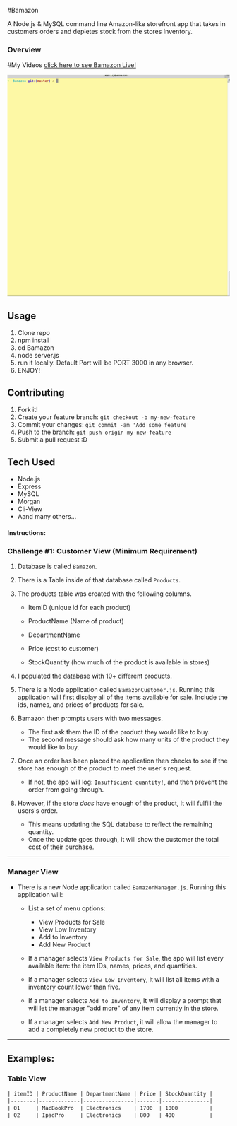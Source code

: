 #Bamazon

A Node.js & MySQL command line Amazon-like storefront app that takes in customers orders and depletes stock from the stores Inventory. 

### Overview

#My Videos
[click here to see Bamazon Live!](https://youtu.be/UnZctQ2lnEU) 

![Bamazon](assets/images/BamazonNode.gif)

## Usage

1. Clone repo
2. npm install
3. cd Bamazon
4. node server.js
5. run it locally. Default Port will be PORT 3000 in any browser.
6. ENJOY! 

## Contributing

1. Fork it!
2. Create your feature branch: `git checkout -b my-new-feature`
3. Commit your changes: `git commit -am 'Add some feature'`
4. Push to the branch: `git push origin my-new-feature`
5. Submit a pull request :D

## Tech Used 

* Node.js 
* Express 
* MySQL 
* Morgan 
* Cli-View 
* Aand many others...

#### Instructions:

### Challenge #1: Customer View (Minimum Requirement)

1. Database is called `Bamazon`.

2. There is a Table inside of that database called `Products`.

3. The products table was created with the following columns.

	* ItemID (unique id for each product)

	* ProductName (Name of product)

	* DepartmentName 

	* Price (cost to customer)

	* StockQuantity (how much of the product is available in stores)

4. I populated the database with 10+ different products. 

5. There is a Node application called `BamazonCustomer.js`. Running this application will first display all of the items available for sale. Include the ids, names, and prices of products for sale.

6. Bamazon then prompts users with two messages. 
	* The first ask them the ID of the product they would like to buy. 
	* The second message should ask how many units of the product they would like to buy.

7. Once an order has been placed the application then checks to see if the store has enough of the product to meet the user's request. 
	* If not, the app will log: `Insufficient quantity!`, and then prevent the order from going through.

8. However, if the store *does* have enough of the product, It will fulfill the users's order. 
	* This means updating the SQL database to reflect the remaining quantity.
	* Once the update goes through, it will show the customer the total cost of their purchase.

---------------------------------

### Manager View 

* There is a new Node application called `BamazonManager.js`. Running this application will:

	* List a set of menu options: 
		* View Products for Sale 
		* View Low Inventory
		* Add to Inventory
		* Add New Product

	* If a manager selects `View Products for Sale`, the app will list every available item: the item IDs, names, prices, and quantities.

	* If a manager selects `View Low Inventory`, it will list all items with a inventory count lower than five.

	* If a manager selects `Add to Inventory`, It will display a prompt that will let the manager "add more" of any item currently in the store. 

	* If a manager selects `Add New Product`, it will allow the manager to add a completely new product to the store.

---------------------------------
## Examples:

### Table View

	| itemID | ProductName | DepartmentName | Price | StockQuantity |
	|--------|-------------|----------------|-------|---------------|
	| 01     | MacBookPro  | Electronics    | 1700  | 1000          |
	| 02     | IpadPro     | Electronics    | 800   | 400           |


